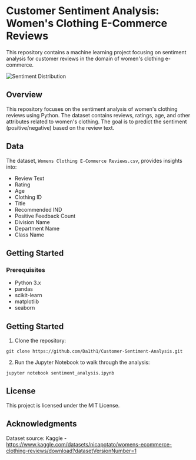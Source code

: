 # Customer Sentiment Analysis: Women's Clothing E-Commerce Reviews

This repository contains a machine learning project focusing on sentiment analysis for customer reviews in the domain of women's clothing e-commerce.

![Sentiment Distribution](sentiment_analysis.ipynb)


## Overview

This repository focuses on the sentiment analysis of women's clothing reviews using Python. The dataset contains reviews, ratings, age, and other attributes related to women's clothing. The goal is to predict the sentiment (positive/negative) based on the review text.

## Data

The dataset, `Womens Clothing E-Commerce Reviews.csv`, provides insights into:

- Review Text
- Rating
- Age
- Clothing ID
- Title
- Recommended IND
- Positive Feedback Count
- Division Name
- Department Name
- Class Name

## Getting Started

### Prerequisites

- Python 3.x
- pandas
- scikit-learn
- matplotlib
- seaborn

## Getting Started

1. Clone the repository:
```
git clone https://github.com/Da1th1/Customer-Sentiment-Analysis.git
```

2. Run the Jupyter Notebook to walk through the analysis:
```
jupyter notebook sentiment_analysis.ipynb
```

## License

This project is licensed under the MIT License.  

## Acknowledgments

Dataset source: Kaggle - https://www.kaggle.com/datasets/nicapotato/womens-ecommerce-clothing-reviews/download?datasetVersionNumber=1 
